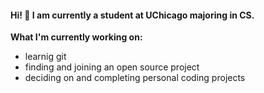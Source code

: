 
#### Hi! 👋 I am currently a student at UChicago majoring in CS.

**What I'm currently working on:**
- learnig git 
- finding and joining an open source project
- deciding on and completing personal coding projects

